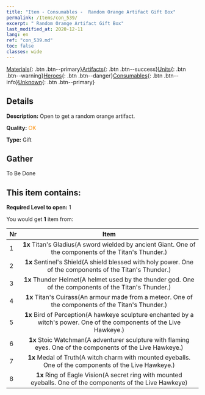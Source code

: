 ```yaml
---
title: "Item - Consumables -  Random Orange Artifact Gift Box"
permalink: /Items/con_539/
excerpt: " Random Orange Artifact Gift Box"
last_modified_at: 2020-12-11
lang: en
ref: "con_539.md"
toc: false
classes: wide
---
```

 [Materials](/Items/){: .btn .btn--primary}[Artifacts](/Items/Artifacts/){: .btn .btn--success}[Units](/Items/Units/){: .btn .btn--warning}[Heroes](/Items/Heroes/){: .btn .btn--danger}[Consumables](/Items/Consumables/){: .btn .btn--info}[Unknown](/Items/Unknown/){: .btn .btn--primary}

## Details
 **Description:** Open to get a random orange artifact.

 **Quality:** <span style="color: #FF8C00">OK</span>

 **Type:** Gift

## Gather

  To Be Done

## This item contains:

 **Required Level to open:** 1

 You would get **1** item  from:

  | Nr |      Item    |
  |:---|:------------:|
  | 1 |  **1x** Titan's Gladius(A sword wielded by ancient Giant. One of the components of the Titan's Thunder.) | 
  | 2 |  **1x** Sentinel's Shield(A shield blessed with holy power. One of the components of the Titan's Thunder.) | 
  | 3 |  **1x** Thunder Helmet(A helmet used by the thunder god. One of the components of the Titan's Thunder.) | 
  | 4 |  **1x** Titan's Cuirass(An armour made from a meteor. One of the components of the Titan's Thunder.) | 
  | 5 |  **1x** Bird of Perception(A hawkeye sculpture enchanted by a witch's power. One of the components of the Live Hawkeye.) | 
  | 6 |  **1x** Stoic Watchman(A adventurer sculpture with flaming eyes. One of the components of the Live Hawkeye.) | 
  | 7 |  **1x** Medal of Truth(A witch charm with mounted eyeballs. One of the components of the Live Hawkeye.) | 
  | 8 |  **1x** Ring of Eagle Vision(A secret ring with mounted eyeballs. One of the components of the Live Hawkeye) | 
